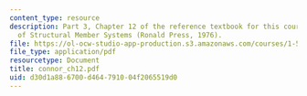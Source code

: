 ```yaml
---
content_type: resource
description: Part 3, Chapter 12 of the reference textbook for this course, Analysis
  of Structural Member Systems (Ronald Press, 1976).
file: https://ol-ocw-studio-app-production.s3.amazonaws.com/courses/1-571-structural-analysis-and-control-spring-2004/d30d1a886700d464791004f2065519d0_connor_ch12.pdf
file_type: application/pdf
resourcetype: Document
title: connor_ch12.pdf
uid: d30d1a88-6700-d464-7910-04f2065519d0
---
```

